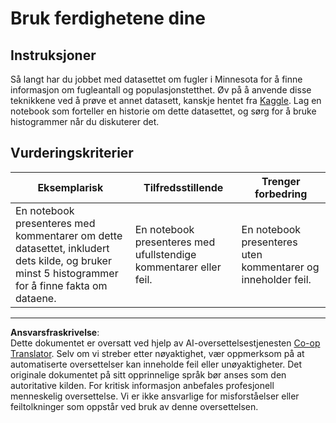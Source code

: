 <!--
CO_OP_TRANSLATOR_METADATA:
{
  "original_hash": "40eeb9b9f94009c537c7811f9f27f037",
  "translation_date": "2025-08-26T22:51:21+00:00",
  "source_file": "3-Data-Visualization/10-visualization-distributions/assignment.md",
  "language_code": "no"
}
-->
# Bruk ferdighetene dine

## Instruksjoner

Så langt har du jobbet med datasettet om fugler i Minnesota for å finne informasjon om fugleantall og populasjonstetthet. Øv på å anvende disse teknikkene ved å prøve et annet datasett, kanskje hentet fra [Kaggle](https://www.kaggle.com/). Lag en notebook som forteller en historie om dette datasettet, og sørg for å bruke histogrammer når du diskuterer det.

## Vurderingskriterier

Eksemplarisk | Tilfredsstillende | Trenger forbedring
--- | --- | -- |
En notebook presenteres med kommentarer om dette datasettet, inkludert dets kilde, og bruker minst 5 histogrammer for å finne fakta om dataene. | En notebook presenteres med ufullstendige kommentarer eller feil. | En notebook presenteres uten kommentarer og inneholder feil.

---

**Ansvarsfraskrivelse**:  
Dette dokumentet er oversatt ved hjelp av AI-oversettelsestjenesten [Co-op Translator](https://github.com/Azure/co-op-translator). Selv om vi streber etter nøyaktighet, vær oppmerksom på at automatiserte oversettelser kan inneholde feil eller unøyaktigheter. Det originale dokumentet på sitt opprinnelige språk bør anses som den autoritative kilden. For kritisk informasjon anbefales profesjonell menneskelig oversettelse. Vi er ikke ansvarlige for misforståelser eller feiltolkninger som oppstår ved bruk av denne oversettelsen.